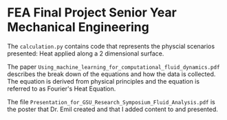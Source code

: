 # FEA Final Project Senior Year Mechanical Engineering

The ```calculation.py``` contains code that represents the physcial scenarios presented: Heat applied along a 2 dimensional surface. 


The paper ```Using_machine_learning_for_computational_fluid_dynamics.pdf``` describes the break down of the equations and how the data is collected. 
The equation is derived from physical principles and the equation is referred to as Fourier's Heat Equation.


The file ```Presentation_for_GSU_Research_Symposium_Fluid_Analysis.pdf``` is the poster that Dr. Emil created and that I added content to and presented.  
